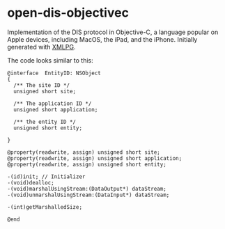 # open-dis-objectivec

Implementation of the DIS protocol in Objective-C, a language popular on Apple devices, 
including MacOS, the iPad, and the iPhone.
Initially generated with [XMLPG](http://github.com/open-dis/xmlpg).

The code looks similar to this:

~~~~
@interface  EntityID: NSObject
{
  /** The site ID */
  unsigned short site;

  /** The application ID */
  unsigned short application;

  /** the entity ID */
  unsigned short entity;

}

@property(readwrite, assign) unsigned short site;
@property(readwrite, assign) unsigned short application;
@property(readwrite, assign) unsigned short entity;

-(id)init; // Initializer
-(void)dealloc;
-(void)marshalUsingStream:(DataOutput*) dataStream;
-(void)unmarshalUsingStream:(DataInput*) dataStream;

-(int)getMarshalledSize;

@end
~~~~
